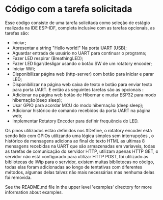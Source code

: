 # Código com a tarefa solicitada


Esse código consiste de uma tarefa solicitada como seleção de estágio realizada na IDE ESP-IDF, completa inclusive com as tarefas opcionais, as tarefas são:
* Iniciar;
* Apresentar a string "Hello world!" Na porta UART (USB);
* Aguardar entrada de usuário no UART para continuar o programa;
* Fazer LED respirar (BreathingLED);
* Fazer LED ligar/desligar usando o botão SW de um rotatory encoder;
* Iniciar Wifi;
* Disponibilizar página web (http-server) com botão para iniciar e parar LED;
* Disponibilizar na página web caixa de texto e botão para enviar texto para porta UART.
E então as seguintes tarefas são as opcionais :
* Adicionar na página web botão de Hibernar e mudar ESP32 para modo hibernação(deep sleep);
* Usar GPIO para acordar MCU do modo hibernação (deep sleep);
* Adicionar histórico de comando recebidos da porta UART na página web;
* Implementar Rotatory Encoder para definir frequência do LED.

Os pinos utilizados estão definidos nos #Define, o rotatory encoder está sendo lido com GPIOs utilizando uma lógica simples sem interrupções , o histórico
de mensagens adiciona ao final do texto HTML as ultimas 8 mensagens recebidas na UART que são armazenadas em variaveis, todas as tarefas de comunicação do 
servidor HTTP, utilizam apenas HTTP GET, o servidor não está configurado para utilizar HTTP POST, foi utilizado as bibliotecas de lWip para o servidor,
existem muitas bibliotecas no código, todas elas foram adicionadas ao longo de tentativas com diferentes métodos, algumas delas talvez não mais necessárias mas nenhuma delas foi removida.


See the README.md file in the upper level 'examples' directory for more information about examples.
